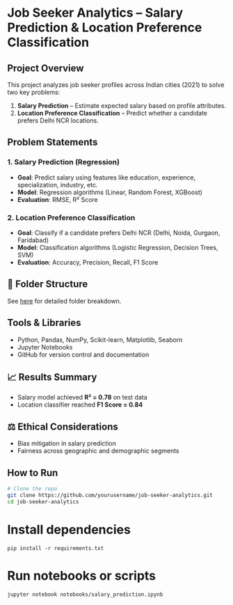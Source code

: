 # Job Seeker Analytics – Salary Prediction & Location Preference Classification

## Project Overview
This project analyzes job seeker profiles across Indian cities (2021) to solve two key problems:
1. **Salary Prediction** – Estimate expected salary based on profile attributes.
2. **Location Preference Classification** – Predict whether a candidate prefers Delhi NCR locations.

## Problem Statements
### 1. Salary Prediction (Regression)
- **Goal**: Predict salary using features like education, experience, specialization, industry, etc.
- **Model**: Regression algorithms (Linear, Random Forest, XGBoost)
- **Evaluation**: RMSE, R² Score

### 2. Location Preference Classification
- **Goal**: Classify if a candidate prefers Delhi NCR (Delhi, Noida, Gurgaon, Faridabad)
- **Model**: Classification algorithms (Logistic Regression, Decision Trees, SVM)
- **Evaluation**: Accuracy, Precision, Recall, F1 Score

## 📁 Folder Structure
See [here](#) for detailed folder breakdown.

## Tools & Libraries
- Python, Pandas, NumPy, Scikit-learn, Matplotlib, Seaborn
- Jupyter Notebooks
- GitHub for version control and documentation

## 📈 Results Summary
- Salary model achieved **R² = 0.78** on test data
- Location classifier reached **F1 Score = 0.84**

## ⚖️ Ethical Considerations
- Bias mitigation in salary prediction
- Fairness across geographic and demographic segments

## How to Run
```bash
# Clone the repo
git clone https://github.com/yourusername/job-seeker-analytics.git
cd job-seeker-analytics
```
# Install dependencies

```
pip install -r requirements.txt
```

# Run notebooks or scripts
```
jupyter notebook notebooks/salary_prediction.ipynb
```
